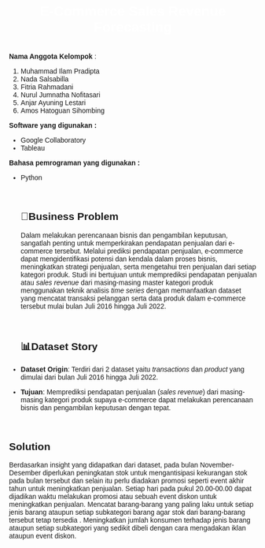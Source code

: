<div style="font-family: Arial, sans-serif;">
    <h1 style="text-align: center; color: #FFFFFF;"></i>E-Commerce Sales Revenue Forecasting</h1>
    <br>
    <b>Nama Anggota Kelompok</b> :


1.   Muhammad Ilam Pradipta
2.   Nada Salsabilla
3.   Fitria Rahmadani
4.   Nurul Jumnatha Nofitasari
5.   Anjar Ayuning Lestari
6.   Amos Hatoguan Sihombing

**Software yang digunakan :**


*   Google Collaboratory
*   Tableau

  **Bahasa pemrograman yang digunakan :**


*   Python


    <br>
    <h2>🏪Business Problem</h2>
    <p>Dalam melakukan perencanaan bisnis dan pengambilan keputusan, sangatlah penting untuk memperkirakan pendapatan penjualan dari e-commerce tersebut. Melalui prediksi pendapatan penjualan, e-commerce dapat mengidentifikasi potensi dan kendala dalam proses bisnis, meningkatkan strategi penjualan, serta mengetahui tren penjualan dari setiap kategori produk. Studi ini bertujuan untuk memprediksi pendapatan penjualan atau <i>sales revenue</i> dari masing-masing master kategori produk menggunakan teknik analisis <i>time series</i> dengan memanfaatkan dataset yang mencatat transaksi pelanggan serta data produk dalam e-commerce tersebut mulai bulan Juli 2016 hingga Juli 2022.</p>
    <br>
    <h2>📊Dataset Story</h2>

  *   **Dataset Origin**: Terdiri dari 2 dataset yaitu *transactions* dan *product* yang dimulai dari bulan Juli 2016 hingga Juli 2022.
  *   **Tujuan**: Memprediksi pendapatan penjualan (*sales revenue*) dari masing-masing kategori produk supaya e-commerce dapat melakukan perencanaan bisnis dan pengambilan keputusan dengan tepat.
<br>
<h2>Solution</h2>
<p>Berdasarkan insight yang didapatkan dari dataset, pada bulan November-Desember diperlukan peningkatan stok untuk mengantisipasi kekurangan stok pada bulan tersebut dan selain itu perlu diadakan promosi  seperti event akhir tahun untuk meningkatkan penjualan.
Setiap hari pada pukul 20.00-00.00 dapat dijadikan waktu melakukan promosi atau sebuah event diskon untuk meningkatkan penjualan.
Mencatat barang-barang yang paling laku untuk setiap jenis barang ataupun setiap subkategori barang agar stok dari barang-barang tersebut tetap tersedia .
Meningkatkan jumlah konsumen terhadap jenis barang ataupun setiap subkategori yang sedikit dibeli dengan cara mengadakan iklan ataupun event diskon.</p>

    

</div>
